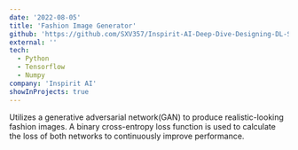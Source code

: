```yaml
---
date: '2022-08-05'
title: 'Fashion Image Generator'
github: 'https://github.com/SXV357/Inspirit-AI-Deep-Dive-Designing-DL-Systems-Notebooks/blob/main/Fashion_GANs.ipynb'
external: ''
tech:
  - Python
  - Tensorflow
  - Numpy
company: 'Inspirit AI'
showInProjects: true
---
```


Utilizes a generative adversarial network(GAN) to produce realistic-looking fashion images. A binary cross-entropy loss function is used to calculate the loss of both networks to continuously improve performance.

